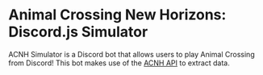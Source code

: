 # Animal Crossing New Horizons: Discord.js Simulator

ACNH Simulator is a Discord bot that allows users to play Animal Crossing from Discord! This bot makes use of the [ACNH API](http://acnhapi.com/) to extract data. 
